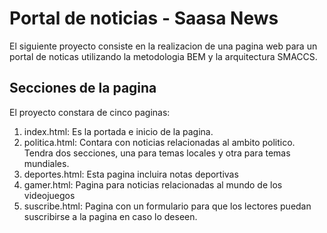 # Portal de noticias - Saasa News

El siguiente proyecto consiste en la realizacion de una pagina web para un portal de noticas utilizando la metodologia BEM y la arquitectura SMACCS.

## Secciones de la pagina

El proyecto constara de cinco paginas:
1. index.html: Es la portada e inicio de la pagina.
2. politica.html: Contara con noticias relacionadas al ambito politico. Tendra dos secciones, una para temas locales y otra para temas mundiales.
3. deportes.html: Esta pagina incluira notas deportivas
4. gamer.html: Pagina para noticias relacionadas al mundo de los videojuegos
5. suscribe.html: Pagina con un formulario para que los lectores puedan suscribirse a la pagina en caso lo deseen.
